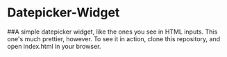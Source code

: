 # Datepicker-Widget

##A simple datepicker widget, like the ones you see in HTML inputs. This one's much prettier, however.
To see it in action, clone this repository, and open index.html in your browser. 
